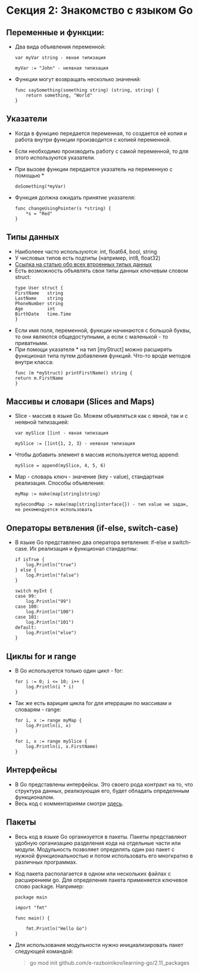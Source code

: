 # Секция 2: Знакомство с языком Go

## Переменные и функции:
* Два вида объявления переменной: 

	```
	var myVar string - явная типизация
	```
	```
	myVar := "John" - неявная типизация
	```

* Функции могут возвращать несколько значений:

	```
	func saySomething(something string) (string, string) {
		return something, "World"
	}
	```

## Указатели

* Когда в функцию передается переменная, то создается её копия и работа внутри функции производится с копией переменной.
* Если необходимо производить работу с самой переменной, то для этого используются указатели.
* При вызове функции передается указатель на переменную с помощью * 
	```
	doSomething(*myVar)
	```
* Функция должна ожидать принятие указателя:

	```
	func changeUsingPointer(s *string) {
		*s = "Red"
	}
	```

## Типы данных

* Наиболеее часто используются: int, float64, bool, string
* У числовых типов есть подтипы (например, int8, float32) 
* [Ссылка на статью обо всех втроенных типых данных](https://metanit.com/go/tutorial/2.3.php)
* Есть возможность объявлять свои типы данных ключевым словом struct:
	```
	type User struct {
	FirstName   string
	LastName    string
	PhoneNumber string
	Age         int
	BirthDate   time.Time
	}
	```
* Если имя поля, переменной, функции начинаются с большой буквы, то они являются общедоступными, а если с маленькой - то приватными.	
* При помощи указателя * на тип [myStruct] можно расширять
	функционал типа путем добавления функций. Что-то вроде методов
	внутри класса:
	```
	func (m *myStruct) printFirstName() string {
	return m.FirstName
	}
	```

## Массивы и словари (Slices and Maps)
  * Slice - массив в языке Go. Можем объявляться как с явной, так и с неявной типизацией:
	```
	var mySlice []int - явная типизация

	mySlice := []int{1, 2, 3} - неявная типизация
	```
* Чтобы добавить элемент в массив используется метод append: 
	```
	mySlice = append(mySlice, 4, 5, 6)
	```
* Map - словарь ключ - значение (key - value), стандартная реализация. Способы объявления:
	```
	myMap := make(map[string]string)

	mySecondMap := make(map[string]interface{}) - тип value не задан, не рекомендуется использовать
	```

## Операторы ветвления (if-else, switch-case)

* В языке Go представлено два оператора ветвления: if-else и switch-case. Их реализация и функционал стандартны:
 
	```
	if isTrue {
		log.Println("true")
	} else {
		log.Println("false")
	}
	```

	```
	switch myInt {
	case 99:
		log.Println("99")
	case 100:
		log.Println("100")
	case 101:
		log.Println("101")
	default:
		log.Println("else")
	}
	```

## Циклы for и range

* В Go используется только один цикл - for:
	```
	for i := 0; i <= 10; i++ {
		log.Println(i * i)
	}
	```
* Так же есть вариция цикла for для итеррации по массивам и словарям - range: 
	```
	for i, x := range myMap {
		log.Println(i, x)
	}
	```

	```
	for i, x := range mySlice {
		log.Println(i, x.FirstName)
	}
	```

## Интерфейсы	

* В Go представлены интерфейсы. Это своего рода контракт на то, что структура данных, реализующая его, будет обладать определнным функционалом.
* Весь код с комментариями смотри [здесь](2.9_interfaces/main.go). 

## Пакеты

* Весь код в языке Go организуется в пакеты. Пакеты представляют удобную организацию разделения кода на отдельные части или модули. Модульность позволяет определять один раз пакет с нужной функциональностью и потом использовать его многкратно в различных программах.
* Код пакета располагается в одном или нескольких файлах с расширением go. Для определения пакета применяется ключевое слово package. Например:
	```
	package main

	import "fmt"
 
	func main() {
		
		fmt.Println("Hello Go")
	}
	```
* Для использования модульности нужно инициализировать пакет следующей командой:
  
	> go mod init github.com/e-razboinikov/learning-go/2.11_packages	